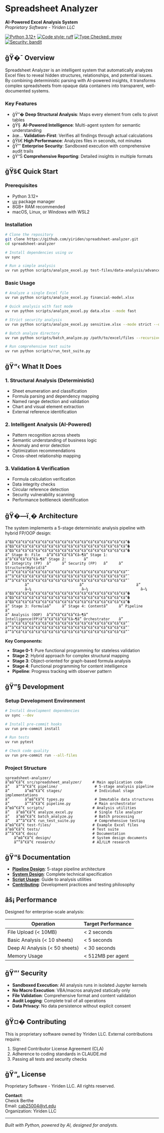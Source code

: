 # Spreadsheet Analyzer

**AI-Powered Excel Analysis System**\
*Proprietary Software - Yiriden LLC*

[![Python 3.12+](https://img.shields.io/badge/python-3.12+-blue.svg)](https://www.python.org/downloads/)
[![Code style: ruff](https://img.shields.io/badge/code%20style-ruff-000000.svg)](https://github.com/astral-sh/ruff)
[![Type Checked: mypy](https://img.shields.io/badge/type%20checked-mypy-blue)](https://mypy-lang.org/)
[![Security: bandit](https://img.shields.io/badge/security-bandit-yellow.svg)](https://github.com/PyCQA/bandit)

## ğŸ�¯ Overview

Spreadsheet Analyzer is an intelligent system that automatically analyzes Excel files to reveal hidden structures, relationships, and potential issues. By combining deterministic parsing with AI-powered insights, it transforms complex spreadsheets from opaque data containers into transparent, well-documented systems.

### Key Features

- ğŸ”� **Deep Structural Analysis**: Maps every element from cells to pivot tables
- ğŸ§  **AI-Powered Intelligence**: Multi-agent system for semantic understanding
- âœ… **Validation-First**: Verifies all findings through actual calculations
- ğŸš€ **High Performance**: Analyzes files in seconds, not minutes
- ğŸ”’ **Enterprise Security**: Sandboxed execution with comprehensive audit trails
- ğŸ“Š **Comprehensive Reporting**: Detailed insights in multiple formats

## ğŸš€ Quick Start

### Prerequisites

- Python 3.12+
- [uv](https://docs.astral.sh/uv/) package manager
- 8GB+ RAM recommended
- macOS, Linux, or Windows with WSL2

### Installation

```bash
# Clone the repository
git clone https://github.com/yiriden/spreadsheet-analyzer.git
cd spreadsheet-analyzer

# Install dependencies using uv
uv sync

# Run a simple analysis
uv run python scripts/analyze_excel.py test-files/data-analysis/advanced_excel_formulas.xlsx
```

### Basic Usage

```bash
# Analyze a single Excel file
uv run python scripts/analyze_excel.py financial-model.xlsx

# Quick analysis with fast mode
uv run python scripts/analyze_excel.py data.xlsx --mode fast

# Strict security analysis
uv run python scripts/analyze_excel.py sensitive.xlsx --mode strict --detailed

# Batch analyze directory
uv run python scripts/batch_analyze.py /path/to/excel/files --recursive

# Run comprehensive test suite
uv run python scripts/run_test_suite.py
```

## ğŸ“‹ What It Does

### 1. **Structural Analysis** (Deterministic)

- Sheet enumeration and classification
- Formula parsing and dependency mapping
- Named range detection and validation
- Chart and visual element extraction
- External reference identification

### 2. **Intelligent Analysis** (AI-Powered)

- Pattern recognition across sheets
- Semantic understanding of business logic
- Anomaly and error detection
- Optimization recommendations
- Cross-sheet relationship mapping

### 3. **Validation & Verification**

- Formula calculation verification
- Data integrity checks
- Circular reference detection
- Security vulnerability scanning
- Performance bottleneck identification

## ğŸ�—ï¸� Architecture

The system implements a 5-stage deterministic analysis pipeline with hybrid FP/OOP design:

```
â”Œâ”€â”€â”€â”€â”€â”€â”€â”€â”€â”€â”€â”€â”€â”€â”€â”€â”€â”�     â”Œâ”€â”€â”€â”€â”€â”€â”€â”€â”€â”€â”€â”€â”€â”€â”€â”€â”€â”�     â”Œâ”€â”€â”€â”€â”€â”€â”€â”€â”€â”€â”€â”€â”€â”€â”€â”€â”€â”�
â” Stage 0: File   â”â”€â”€â”€â”€â–¶â” Stage 1:        â”â”€â”€â”€â”€â–¶â” Stage 2:        â”
â” Integrity (FP)  â”     â” Security (FP)   â”     â” Structure(Hybrid)â”
â””â”€â”€â”€â”€â”€â”€â”€â”€â”€â”€â”€â”€â”€â”€â”€â”€â”€â”˜     â””â”€â”€â”€â”€â”€â”€â”€â”€â”€â”€â”€â”€â”€â”€â”€â”€â”€â”˜     â””â”€â”€â”€â”€â”€â”€â”€â”€â”€â”€â”€â”€â”€â”€â”€â”€â”€â”˜
         â”                       â”                        â”
         â–¼                       â–¼                        â–¼
â”Œâ”€â”€â”€â”€â”€â”€â”€â”€â”€â”€â”€â”€â”€â”€â”€â”€â”€â”�     â”Œâ”€â”€â”€â”€â”€â”€â”€â”€â”€â”€â”€â”€â”€â”€â”€â”€â”€â”�     â”Œâ”€â”€â”€â”€â”€â”€â”€â”€â”€â”€â”€â”€â”€â”€â”€â”€â”€â”�
â” Stage 3: Formulaâ”     â” Stage 4: Contentâ”     â” Pipeline         â”
â” Analysis (OOP)  â”â”€â”€â”€â”€â–¶â” Intelligence(FP)â”â”€â”€â”€â”€â–¶â” Orchestrator    â”
â””â”€â”€â”€â”€â”€â”€â”€â”€â”€â”€â”€â”€â”€â”€â”€â”€â”€â”˜     â””â”€â”€â”€â”€â”€â”€â”€â”€â”€â”€â”€â”€â”€â”€â”€â”€â”€â”˜     â””â”€â”€â”€â”€â”€â”€â”€â”€â”€â”€â”€â”€â”€â”€â”€â”€â”€â”˜
```

**Key Components:**

- **Stage 0-1**: Pure functional programming for stateless validation
- **Stage 2**: Hybrid approach for complex structural mapping
- **Stage 3**: Object-oriented for graph-based formula analysis
- **Stage 4**: Functional programming for content intelligence
- **Pipeline**: Progress tracking with observer pattern

## ğŸ”§ Development

### Setup Development Environment

```bash
# Install development dependencies
uv sync --dev

# Install pre-commit hooks
uv run pre-commit install

# Run tests
uv run pytest

# Check code quality
uv run pre-commit run --all-files
```

### Project Structure

```
spreadsheet-analyzer/
â”œâ”€â”€ src/spreadsheet_analyzer/     # Main application code
â”   â””â”€â”€ pipeline/                 # 5-stage analysis pipeline
â”       â”œâ”€â”€ stages/               # Individual stage implementations
â”       â”œâ”€â”€ types.py              # Immutable data structures
â”       â””â”€â”€ pipeline.py           # Main orchestrator
â”œâ”€â”€ scripts/                      # Analysis utilities
â”   â”œâ”€â”€ analyze_excel.py          # Single file analyzer
â”   â”œâ”€â”€ batch_analyze.py          # Batch processing
â”   â””â”€â”€ run_test_suite.py         # Comprehensive testing
â”œâ”€â”€ test-files/                   # Example Excel files
â”œâ”€â”€ tests/                        # Test suite
â””â”€â”€ docs/                         # Documentation
    â”œâ”€â”€ design/                   # System design documents
    â””â”€â”€ research/                 # AI/LLM research
```

## ğŸ“š Documentation

- **[Pipeline Design](docs/design/deterministic-analysis-pipeline.md)**: 5-stage pipeline architecture
- **[System Design](docs/design/comprehensive-system-design.md)**: Complete technical specification
- **[Script Usage](scripts/README.md)**: Guide to analysis utilities
- **[Contributing](CONTRIBUTING.md)**: Development practices and testing philosophy

## âš¡ Performance

Designed for enterprise-scale analysis:

| Operation                      | Target Performance |
| ------------------------------ | ------------------ |
| File Upload (< 10MB)           | < 2 seconds        |
| Basic Analysis (< 10 sheets)   | < 5 seconds        |
| Deep AI Analysis (< 50 sheets) | < 30 seconds       |
| Memory Usage                   | < 512MB per agent  |

## ğŸ”’ Security

- **Sandboxed Execution**: All analysis runs in isolated Jupyter kernels
- **No Macro Execution**: VBA/macros analyzed statically only
- **File Validation**: Comprehensive format and content validation
- **Audit Logging**: Complete trail of all operations
- **Data Privacy**: No data persistence without explicit consent

## ğŸ¤� Contributing

This is proprietary software owned by Yiriden LLC. External contributions require:

1. Signed Contributor License Agreement (CLA)
1. Adherence to coding standards in CLAUDE.md
1. Passing all tests and security checks

## ğŸ“„ License

Proprietary Software - Yiriden LLC. All rights reserved.

**Contact**:\
Cheick Berthe\
Email: cab25004@vt.edu\
Organization: Yiriden LLC

______________________________________________________________________

*Built with Python, powered by AI, designed for analysts.*
